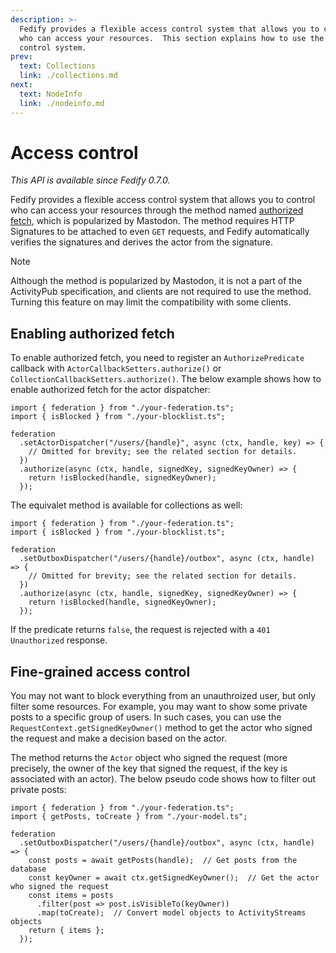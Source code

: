 ```yaml
---
description: >-
  Fedify provides a flexible access control system that allows you to control
  who can access your resources.  This section explains how to use the access
  control system.
prev:
  text: Collections
  link: ./collections.md
next:
  text: NodeInfo
  link: ./nodeinfo.md
---
```


Access control
==============

*This API is available since Fedify 0.7.0.*

Fedify provides a flexible access control system that allows you to control who
can access your resources through the method named [authorized fetch], which is
popularized by Mastodon.  The method requires HTTP Signatures to be attached to
even `GET` requests, and Fedify automatically verifies the signatures and
derives the actor from the signature.

> [!NOTE]
> Although the method is popularized by Mastodon, it is not a part of the
> ActivityPub specification, and clients are not required to use the method.
> Turning this feature on may limit the compatibility with some clients.

[authorized fetch]: https://swicg.github.io/activitypub-http-signature/#authorized-fetch


Enabling authorized fetch
-------------------------

To enable authorized fetch, you need to register an `AuthorizePredicate`
callback with `ActorCallbackSetters.authorize()` or
`CollectionCallbackSetters.authorize()`.  The below example shows how to enable
authorized fetch for the actor dispatcher:

~~~~ typescript{8-10}
import { federation } from "./your-federation.ts";
import { isBlocked } from "./your-blocklist.ts";

federation
  .setActorDispatcher("/users/{handle}", async (ctx, handle, key) => {
    // Omitted for brevity; see the related section for details.
  })
  .authorize(async (ctx, handle, signedKey, signedKeyOwner) => {
    return !isBlocked(handle, signedKeyOwner);
  });
~~~~

The equivalet method is available for collections as well:

~~~~ typescript{8-10}
import { federation } from "./your-federation.ts";
import { isBlocked } from "./your-blocklist.ts";

federation
  .setOutboxDispatcher("/users/{handle}/outbox", async (ctx, handle) => {
    // Omitted for brevity; see the related section for details.
  })
  .authorize(async (ctx, handle, signedKey, signedKeyOwner) => {
    return !isBlocked(handle, signedKeyOwner);
  });
~~~~

If the predicate returns `false`, the request is rejected with a
`401 Unauthorized` response.


Fine-grained access control
---------------------------

You may not want to block everything from an unauthroized user, but only filter
some resources.  For example, you may want to show some private posts to
a specific group of users.  In such cases, you can use the
`RequestContext.getSignedKeyOwner()` method to get the actor who signed
the request and make a decision based on the actor.

The method returns the `Actor` object who signed the request (more precisely,
the owner of the key that signed the request, if the key is associated with an
actor).  The below pseudo code shows how to filter out private posts:

~~~~ typescript{7,9}
import { federation } from "./your-federation.ts";
import { getPosts, toCreate } from "./your-model.ts";

federation
  .setOutboxDispatcher("/users/{handle}/outbox", async (ctx, handle) => {
    const posts = await getPosts(handle);  // Get posts from the database
    const keyOwner = await ctx.getSignedKeyOwner();  // Get the actor who signed the request
    const items = posts
      .filter(post => post.isVisibleTo(keyOwner))
      .map(toCreate);  // Convert model objects to ActivityStreams objects
    return { items };
  });
~~~~
